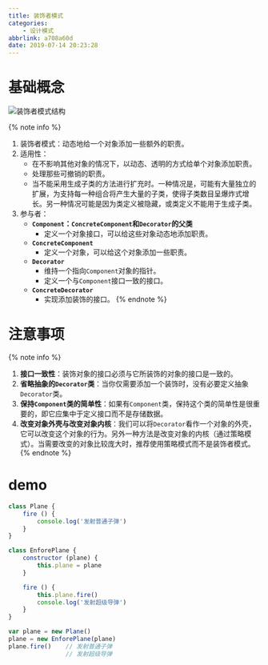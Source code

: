 ```yaml
---
title: 装饰者模式
categories:
    - 设计模式
abbrlink: a708a60d
date: 2019-07-14 20:23:28
---
```


# 基础概念

![装饰者模式结构](https://blog-images-1258719270.cos.ap-shanghai.myqcloud.com/%E8%AE%BE%E8%AE%A1%E6%A8%A1%E5%BC%8F/%E8%A3%85%E9%A5%B0%E8%80%85%E6%A8%A1%E5%BC%8F/%E8%A3%85%E9%A5%B0%E8%80%85%E6%A8%A1%E5%BC%8F%E7%BB%93%E6%9E%84.png)

{% note info %}
1. 装饰者模式：动态地给一个对象添加一些额外的职责。
2. 适用性：
    - 在不影响其他对象的情况下，以动态、透明的方式给单个对象添加职责。
    - 处理那些可撤销的职责。
    - 当不能采用生成子类的方法进行扩充时。一种情况是，可能有大量独立的扩展，为支持每一种组合将产生大量的子类，使得子类数目呈爆炸式增长。另一种情况可能是因为类定义被隐藏，或类定义不能用于生成子类。
3. 参与者：
    - **`Component`：`ConcreteComponent`和`Decorator`的父类**
        - 定义一个对象接口，可以给这些对象动态地添加职责。
    - **`ConcreteComponent`**
        - 定义一个对象，可以给这个对象添加一些职责。
    - **`Decorator`**
        - 维持一个指向`Component`对象的指针。
        - 定义一个与`Component`接口一致的接口。
    - **`ConcreteDecorator`**
        - 实现添加装饰的接口。
{% endnote %}

# 注意事项

{% note info %}
1. **接口一致性**：装饰对象的接口必须与它所装饰的对象的接口是一致的。
2. **省略抽象的`Decorator`类**：当你仅需要添加一个装饰时，没有必要定义抽象`Decorator`类。
3. **保持`Component`类的简单性**：如果有`Component`类，保持这个类的简单性是很重要的，即它应集中于定义接口而不是存储数据。
4. **改变对象外壳与改变对象内核**：我们可以将`Decorator`看作一个对象的外壳，它可以改变这个对象的行为。另外一种方法是改变对象的内核（通过策略模式）。当需要改变的对象比较庞大时，推荐使用策略模式而不是装饰者模式。
{% endnote %}

# demo

```js
class Plane {
    fire () {
        console.log('发射普通子弹')
    }
}

class EnforePlane {
    constructor (plane) {
        this.plane = plane
    }

    fire () {
        this.plane.fire()
        console.log('发射超级导弹')
    }
}

var plane = new Plane()
plane = new EnforePlane(plane)
plane.fire()    // 发射普通子弹
                // 发射超级导弹
```
 